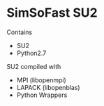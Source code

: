 # SimSoFast SU2

Contains
* SU2
* Python2.7

SU2 compiled with
* MPI (libopenmpi)
* LAPACK (libopenblas)
* Python Wrappers


